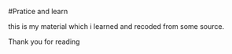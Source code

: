 #Pratice and learn

this is my material which i learned and recoded from some source.

Thank you for reading
